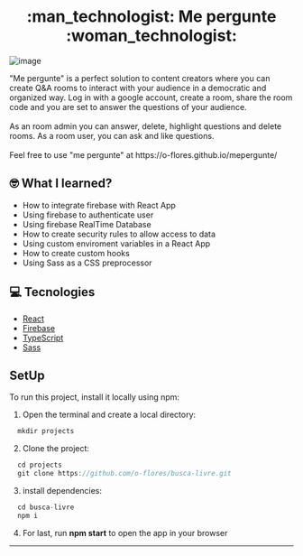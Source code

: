 <h1 align="center"> :man_technologist: Me pergunte :woman_technologist: </h1>

![image](https://user-images.githubusercontent.com/78616220/127744631-34ab2b2e-51cd-4cb0-9bf2-ba4f28c76f10.png)

<p>
  "Me pergunte" is a perfect solution to content creators where you can create Q&A rooms to interact with your audience in a democratic and organized way. Log in with a google account, create a room, share the room code and you are set to answer the questions of your audience.<br/><br/>
  As an room admin you can answer, delete, highlight questions and delete rooms. As a room user, you can ask and like questions.<br/><br/>
  Feel free to use "me pergunte" at https://o-flores.github.io/mepergunte/
  
 
   
</p>

## :nerd_face: What I learned?
  - How to integrate firebase with React App
  - Using firebase to authenticate user
  - Using firebase RealTime Database
  - How to create security rules to allow access to data
  - Using custom enviroment variables in a React App
  - How to create custom hooks 
  - Using Sass as a CSS preprocessor

  ## :computer:  Tecnologies
- [React](https://reactjs.org)
- [Firebase](https://firebase.google.com/)
- [TypeScript](https://www.typescriptlang.org/)
- [Sass](https://sass-lang.com/)



## SetUp

To run this project, install it locally using npm:

1. Open the terminal and create a local directory:
```javascript
  mkdir projects
```

2. Clone the project:
```javascript
  cd projects
  git clone https://github.com/o-flores/busca-livre.git
```

3. install dependencies:
```javascript
  cd busca-livre
  npm i
```

4. For last, run **npm start** to open the app in your browser

---
